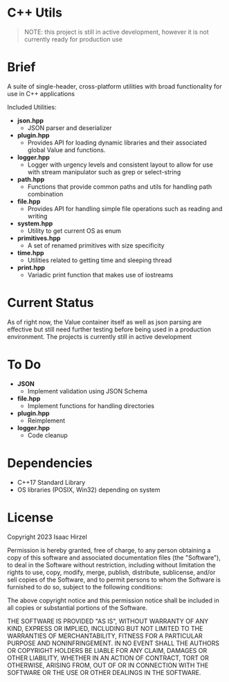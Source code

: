 
# C++ Utils

> NOTE: this project is still in active development, however it is not currently
ready for production use

# Brief

A suite of single-header, cross-platform utilities with broad functionality for use in C++ applications

Included Utilities:

- **json.hpp**
	- JSON parser and deserializer
- **plugin.hpp**
	- Provides API for loading dynamic libraries and their associated global Value and functions.
- **logger.hpp**
	- Logger with urgency levels and consistent layout to allow for use with stream manipulator such as grep or select-string
- **path.hpp**
	- Functions that provide common paths and utils for handling path combination
- **file.hpp**
	- Provides API for handling simple file operations such as reading and writing
- **system.hpp**
	- Utility to get current OS as enum
- **primitives.hpp**
	- A set of renamed primitives with size specificity
- **time.hpp**
	- Utilities related to getting time and sleeping thread
- **print.hpp**
	- Variadic print function that makes use of iostreams

# Current Status

As of right now, the Value container itself as well as json parsing are effective
but still need further testing before being used in a production environment.
The projects is currently still in active development

# To Do

- **JSON**
	- Implement validation using JSON Schema
- **file.hpp**
	- Implement functions for handling directories
- **plugin.hpp**
	- Reimplement
- **logger.hpp**
	- Code cleanup

# Dependencies

* C++17 Standard Library
* OS libraries (POSIX, Win32) depending on system

# License

Copyright 2023 Isaac Hirzel

Permission is hereby granted, free of charge, to any person obtaining a copy of
this software and associated documentation files (the "Software"), to deal in
the Software without restriction, including without limitation the rights to
use, copy, modify, merge, publish, distribute, sublicense, and/or sell copies of
the Software, and to permit persons to whom the Software is furnished to do so,
subject to the following conditions:

The above copyright notice and this permission notice shall be included in all
copies or substantial portions of the Software.

THE SOFTWARE IS PROVIDED "AS IS", WITHOUT WARRANTY OF ANY KIND, EXPRESS OR
IMPLIED, INCLUDING BUT NOT LIMITED TO THE WARRANTIES OF MERCHANTABILITY, FITNESS
FOR A PARTICULAR PURPOSE AND NONINFRINGEMENT. IN NO EVENT SHALL THE AUTHORS OR
COPYRIGHT HOLDERS BE LIABLE FOR ANY CLAIM, DAMAGES OR OTHER LIABILITY, WHETHER
IN AN ACTION OF CONTRACT, TORT OR OTHERWISE, ARISING FROM, OUT OF OR IN
CONNECTION WITH THE SOFTWARE OR THE USE OR OTHER DEALINGS IN THE SOFTWARE.
